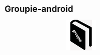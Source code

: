 # Groupie-android
<p align="center">
  <img src="https://github.com/5habeeb/Groupie-android/blob/development/app/src/main/res/drawable-mdpi/logo.png" width="100" title="hover text">
</p>
